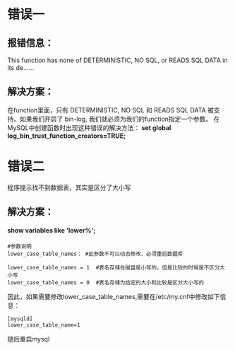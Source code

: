 # 错误一

## 报错信息：

This function has none of DETERMINISTIC, NO SQL, or READS SQL DATA in its de……

## 解决方案：

在function里面，只有 DETERMINISTIC, NO SQL 和 READS SQL DATA 被支持。如果我们开启了 bin-log, 我们就必须为我们的function指定一个参数。
在MySQL中创建函数时出现这种错误的解决方法：
**set global log_bin_trust_function_creators=TRUE;**



# 错误二

程序提示找不到数据表，其实是区分了大小写

## 解决方案：

#### show variables like 'lower%';

```
#参数说明
lower_case_table_names： #此参数不可以动态修改，必须重启数据库

lower_case_table_names = 1  #表名存储在磁盘是小写的，但是比较的时候是不区分大小写
lower_case_table_names = 0  #表名存储为给定的大小和比较是区分大小写的 
```

因此，如果需要修改lower_case_table_names,需要在/etc/my.cnf中修改如下信息：

```
[mysqld]
lower_case_table_name=1
```

随后重启mysql
